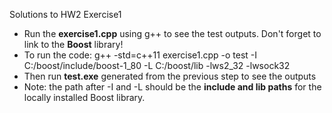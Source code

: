 Solutions to HW2 Exercise1
- Run the **exercise1.cpp** using g++ to see the test outputs. Don't forget to link to the **Boost** library!
- To run the code: g++ -std=c++11 exercise1.cpp -o test -I C:/boost/include/boost-1_80 -L C:/boost/lib -lws2_32 -lwsock32
- Then run **test.exe** generated from the previous step to see the outputs
- Note: the path after -I and -L should be the **include and lib paths** for the locally installed Boost library. 
